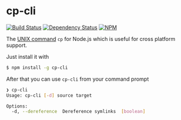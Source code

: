 # cp-cli

[![Build Status](https://travis-ci.org/screendriver/cp-cli.svg?branch=master)](https://travis-ci.org/screendriver/cp-cli)
[![Dependency Status](https://david-dm.org/screendriver/cp-cli.svg)](https://david-dm.org/screendriver/cp-cli)
[![NPM](https://nodei.co/npm/cp-cli.png?mini=true)](https://npmjs.org/package/cp-cli)

The [UNIX command](https://en.wikipedia.org/wiki/Cp_(Unix)) `cp` for Node.js
which is useful for cross platform support.

Just install it with

```sh
$ npm install -g cp-cli
```

After that you can use `cp-cli` from your command prompt

```sh
❯ cp-cli
Usage: cp-cli [-d] source target

Options:
  -d, --dereference  Dereference symlinks  [boolean]
```
